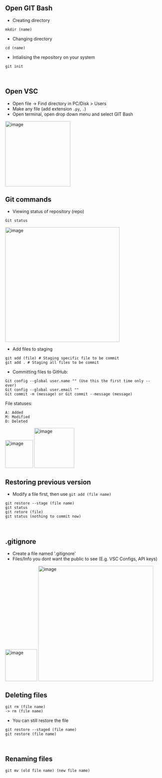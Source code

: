 ## Open GIT Bash
- Creating directory <br>
```
mkdir (name)
```


- Changing directory
```
cd (name)
```


- Intialising the repository on your system
```
git init
```
<br>

## Open VSC
- Open file -> Find directory in PC/Disk > Users
- Make any file (add extension `.py`, `.`)
- Open terminal, open drop down menu and select GIT Bash
<img width="209" alt="image" src="https://github.com/Kairos-T/Github-NullsecxOverflow/assets/80029462/1373e1bb-1ed0-4ed6-9c48-be500bd9095e">
<br>

## Git commands

- Viewing status of repository (repo)
```
Git status
```
<img width="367" alt="image" src="https://github.com/Kairos-T/Github-NullsecxOverflow/assets/80029462/329c8972-3920-4c57-98dd-8bb65c063ffd"> <br>
- Add files to staging
```
git add (file) # Staging specific file to be commit 
git add . # Staging all files to be commit
```

- Committing files to GitHub:
```
Git config --global user.name "" (Use this the first time only -- ever)
Git config --global user.email ""
Git commit -m (message) or Git commit --message (message)
```

File statuses: 
```
A: Added
M: Modified
D: Deleted
```
<img width="89" alt="image" src="https://github.com/Kairos-T/Github-NullsecxOverflow/assets/80029462/b6f9e7d7-a295-4088-bf4d-671d797249e7">
<img width="128" alt="image" src="https://github.com/Kairos-T/Github-NullsecxOverflow/assets/80029462/e2ab6674-7bb7-4a5e-b7d0-928e6ff4acb7">

<br>

## Restoring previous version
- Modify a file first, then use `git add (file name)`
```
git restore --stage (file name)
git status
git retore (file)
git status (nothing to commit now)
```
<br>


## .gitignore
- Create a file named '.gitignore'
- Files/Info you dont want the public to see (E.g. VSC Configs, API keys)


<img width="102" alt="image" src="https://github.com/Kairos-T/Github-NullsecxOverflow/assets/80029462/24442a15-78b8-4c30-9676-b4e09677869b">
<img width="369" alt="image" src="https://github.com/Kairos-T/Github-NullsecxOverflow/assets/80029462/1ea3426a-c8d1-449d-8408-3a265922cf40">
<br>


## Deleting files
 ```
 git rm (file name)
 -> rm (file name)
 ```
 - You can still restore the file
 ```
 git restore --staged (file name)
 git restore (file name)
 ```
 <br>
 
## Renaming files
```
git mv (old file name) (new file name)
```
